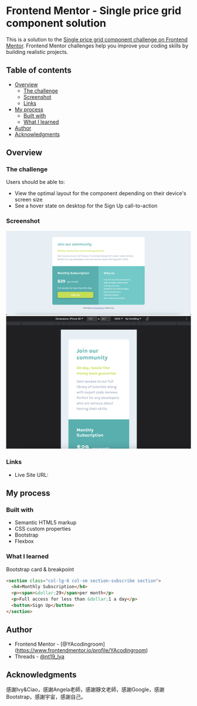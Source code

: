 # Frontend Mentor - Single price grid component solution

This is a solution to the [Single price grid component challenge on Frontend Mentor](https://www.frontendmentor.io/challenges/single-price-grid-component-5ce41129d0ff452fec5abbbc). Frontend Mentor challenges help you improve your coding skills by building realistic projects. 

## Table of contents

- [Overview](#overview)
  - [The challenge](#the-challenge)
  - [Screenshot](#screenshot)
  - [Links](#links)
- [My process](#my-process)
  - [Built with](#built-with)
  - [What I learned](#what-i-learned)
- [Author](#author)
- [Acknowledgments](#acknowledgments)

## Overview
### The challenge
Users should be able to:
- View the optimal layout for the component depending on their device's screen size
- See a hover state on desktop for the Sign Up call-to-action

### Screenshot
![screenshot-desktop](screenshot/screenshot-desktop.png)
![screenshot-mobile](screenshot/screenshot-mobile.png)

### Links
- Live Site URL: 

## My process
### Built with
- Semantic HTML5 markup
- CSS custom properties
- Bootstrap
- Flexbox

### What I learned
Bootstrap card  & breakpoint

```html
<section class="col-lg-6 col-sm section-subscribe section">
  <h4>Monthly Subscription</h4>
  <p><span>&dollar;29</span>per month</p>
  <p>Full access for less than &dollar;1 a day</p>
  <button>Sign Up</button>
</section>
```

## Author
- Frontend Mentor - [@YAcodingroom]
(https://www.frontendmentor.io/profile/YAcodingroom)
- Threads - [@nt19_lya](https://www.threads.net/@nt19_lya)

## Acknowledgments
感謝Ivy&Ciao，感謝Angela老師，感謝靜文老師，感謝Google，感謝Bootstrap，感謝宇宙，感謝自己。